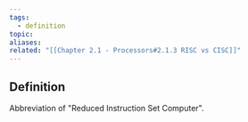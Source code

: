 ```yaml
---
tags:
  - definition
topic: 
aliases: 
related: "[[Chapter 2.1 - Processors#2.1.3 RISC vs CISC]]"
---
```

## Definition
Abbreviation of "Reduced Instruction Set Computer".